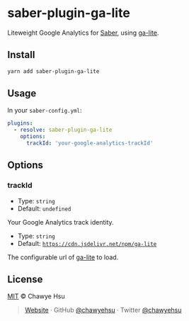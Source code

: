# saber-plugin-ga-lite

Liteweight Google Analytics for [Saber](https://saber.land/), using [ga-lite](https://github.com/jehna/ga-lite).

## Install

```bash
yarn add saber-plugin-ga-lite
```

## Usage

In your `saber-config.yml`:

```yml
plugins:
  - resolve: saber-plugin-ga-lite
    options:
      trackId: 'your-google-analytics-trackId'
```

## Options

### trackId

- Type: `string`
- Default: `undefined`

Your Google Analytics track identity.

- Type: `string`
- Default: [`https://cdn.jsdelivr.net/npm/ga-lite`](https://cdn.jsdelivr.net/npm/ga-lite)

The configurable url of [ga-lite](https://github.com/jehna/ga-lite) to load.

## License

[MIT](LICENSE) © Chawye Hsu

> [Website](https://chawyehsu.com) · GitHub [@chawyehsu](https://github.com/chawyehsu) · Twitter [@chawyehsu](https://twitter.com/chawyehsu)
